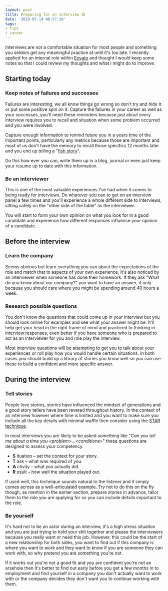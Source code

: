 ```yaml
---
layout: post
title: Preparing for an interview 😅
date: '2019-07-14 08:57:38'
tags:
- tips
- career
---
```


Interviews are not a comfortable situation for most people and something you seldom get any meaningful practice at until it's too late. I recently applied for an internal role within [Envato](https://envato.com/) and thought I would keep some notes so that I could review my thoughts and what I might do to improve.

## Starting today

### Keep notes of failures and successes

Failures are interesting, we all know things go wrong so don't try and hide it or put some positive spin on it. Capture the failures in your career as well as your successes, you'll need these reminders because just about every interview requires you to recall and situation when some problem occurred and you were involved.

Capture enough information to remind future you in a years time of the important points, particularly any metrics because those are important and most of us don't have the memory to recall those specifics 12 months later and you end up telling a "[fish story](https://en.wiktionary.org/wiki/fish_story)".

Do this how ever you can, write them up in a blog, journal or even just keep your resume up to date with this information.

### Be an interviewer

This is one of the most valuable experiences I've had when it comes to being ready for interviews. Do whatever you can to get on an interview panel a few times and you'll experience a whole different side to interviews, sitting safely on the "other side of the table" as the interviewer.

You will start to form your own opinion on what you look for in a good candidate and experience how different responses influence your opinion of a candidate.

## Before the interview

### Learn the company

Seems obvious but learn everything you can about the expectations of the role and match that to aspects of your own experience, it's also noticed by an interviewer when someone has done their homework. If they ask "What do you know about our company?" you want to have an answer, if only because you should care where you might be spending around 40 hours a week.

### Research possible questions

You don't know the questions that could come up in your interview but you should look online for examples and see what your answer might be. It'll help get your head in the right frame of mind and practiced to thinking in interview responses, even better if you have someone who is prepared to act as an interviewer for you and role play the interview.

Most interview questions will be attempting to get you to talk about your experiences or roll play how you would handle certain situations. In both cases you should build up a library of stories you know well so you can use these to build a confident and more specific answer.

## During the interview

### Tell stories

People love stories, stories have influenced the mindset of generations and a good story tellers have been revered throughout history. In the context of an interview however where time is limited and you want to make sure you include all the key details with minimal waffle then consider using the [STAR technique](https://en.wikipedia.org/wiki/Situation,_task,_action,_result).

In most interviews you are likely to be asked something like "_Can you tell me about a time you \<problem\>…\<conditions\>_" these questions are designed to assess your competency.

- **S** ituation – set the context for your story.
- **T** ask – what was required of you.
- **A** ctivity – what you actually did.
- **R** esult – how well the situation played out.

If used well, this technique sounds natural to the listener and it simply comes across as a well-articulated example. Try not to do this on the fly though, as mention in the earlier section, prepare stories in advance, tailor them to the role you are applying for so you can include details important to the role.

### Be yourself

It's hard not to be an actor during an interview, it's a high stress situation and you are just trying to hold your shit together and please the interviewers because you really want or need this job. However, this could be the start of a new relationship for both sides, you want to find out if this company is where you want to work and they want to know if you are someone they can work with, so why pretend you are something you're not.

If it works out you're not a good fit and you are confident you're not an arsehole then it's better to find out early before you get a few months in to employment and find yourself in a company you don't actually want to work with or the company decides they don't want you to continue working with them.
